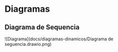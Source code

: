 # Diagramas

## Diagrama de Sequencia

![Diagrama](docs/diagramas-dinamicos/Diagrama de seguencia.drawio.png)
